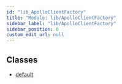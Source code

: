 ```yaml
---
id: "lib_ApolloClientFactory"
title: "Module: lib/ApolloClientFactory"
sidebar_label: "lib/ApolloClientFactory"
sidebar_position: 0
custom_edit_url: null
---
```


## Classes

- [default](../classes/lib_ApolloClientFactory.default.md)
